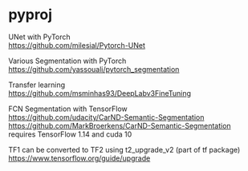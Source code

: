 # pyproj


UNet with PyTorch
<br>
https://github.com/milesial/Pytorch-UNet

Various Segmentation with PyTorch
https://github.com/yassouali/pytorch_segmentation

Transfer learning
<br>
https://github.com/msminhas93/DeepLabv3FineTuning

FCN Segmentation with TensorFlow
<br>
https://github.com/udacity/CarND-Semantic-Segmentation
<br>
https://github.com/MarkBroerkens/CarND-Semantic-Segmentation
<br>
requires TensorFlow 1.14 and cuda 10
<br>

TF1 can be converted to TF2 using t2_upgrade_v2 (part of tf package)
https://www.tensorflow.org/guide/upgrade
